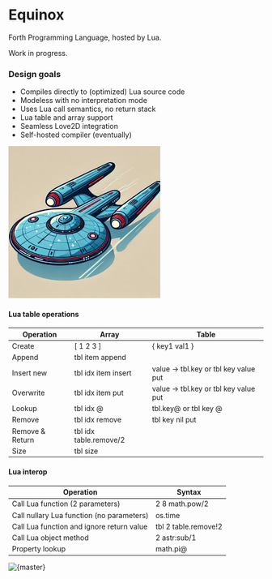 # Equinox
Forth Programming Language, hosted by Lua. 

Work in progress.

### Design goals

* Compiles directly to (optimized) Lua source code
* Modeless with no interpretation mode
* Uses Lua call semantics, no return stack
* Lua table and array support 
* Seamless Love2D integration
* Self-hosted compiler (eventually)

<img src="logo/logo.png" alt="logo" width="300"/>

#### Lua table operations

| Operation       | Array                  | Table                                 |
|-----------------|------------------------|---------------------------------------|
| Create          | [ 1 2 3 ]              | { key1 val1 }                         |
| Append          | tbl item append        |                                       |
| Insert new      | tbl idx item insert    | value -> tbl.key or tbl key value put |
| Overwrite       | tbl idx item put       | value -> tbl.key or tbl key value put |
| Lookup          | tbl idx @              | tbl.key@ or tbl key @                 |
| Remove          | tbl idx remove         | tbl key nil put                       |
| Remove & Return | tbl idx table.remove/2 |                                       |
| Size            | tbl size               |                                       |

#### Lua interop

| Operation                                 | Syntax               |
|-------------------------------------------|----------------------|
| Call Lua function (2 parameters)          | 2 8 math.pow/2       |
| Call nullary Lua function (no parameters) | os.time              |
| Call Lua function and ignore return value | tbl 2 table.remove!2 |
| Call Lua object method                    | 2 astr:sub/1         |
| Property lookup                           | math.pi@             |

![{master}](https://github.com/zeroflag/equinox/actions/workflows/makefile.yml/badge.svg) 
